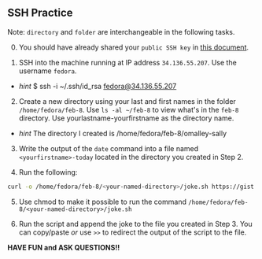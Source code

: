 ## SSH Practice 

Note: `directory` and `folder` are interchangeable in the following tasks.

0. You should have already shared your `public SSH key` in [this document](https://docs.google.com/document/d/1In6AP09tpR55C3jno_HZntkNrDZtqnz-KJuZMI07E5I/edit?usp=sharing).

1. SSH into the machine running at IP address `34.136.55.207`. Use the username `fedora`.
  - _hint_ $ ssh -i ~/.ssh/id_rsa fedora@34.136.55.207

2. Create a new directory using your last and first names in the folder `/home/fedora/feb-8`. Use `ls -al ~/feb-8` to view what's in the `feb-8` directory. Use yourlastname-yourfirstname as the directory name.

  - _hint_ The directory I created is /home/fedora/feb-8/omalley-sally

3. Write the output of the `date` command into a file named `<yourfirstname>-today` located in the directory you created in Step 2.

4. Run the following:

```bash
curl -o /home/fedora/feb-8/<your-named-directory>/joke.sh https://gist.githubusercontent.com/DS219/spring/9aedbaa80a92681cf271313ca29bd5aa/raw/a75f8cdf44b962eb57d25827514ad7cd323512db/dadjoke.sh
```

5. Use chmod to make it possible to run the command `/home/fedora/feb-8/<your-named-directory>/joke.sh`

6. Run the script and append the joke to the file you created in Step 3. You can copy/paste _or_ use `>>` to redirect the output of the script to the file.

**HAVE FUN and ASK QUESTIONS!!**
